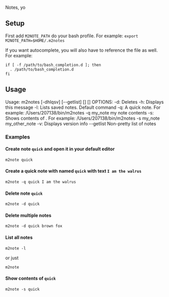 Notes, yo

## Setup
First add `M2NOTE_PATH` do your bash profile. For example:
`export M2NOTE_PATH=$HOME/.m2notes`

If you want autocomplete, you will also have to reference the file as well. For example:
```
if [ -f /path/to/bash_completion.d ]; then
  . /path/to/bash_completion.d
fi
```

## Usage
Usage: m2notes [-dhlqsv] [--getlist] [<note name>] [<note text>]
OPTIONS:
  -d:         Deletes <note name>
  -h:         Displays this message
  -l:         Lists saved notes. Default command
  -q:         A quick note. For example:
                 /Users/207138/bin/m2notes -q my_note my note contents
  -s:         Shows contents of <note name>. For example:
                 /Users/207138/bin/m2notes -s my_note my_other_note
  -v:         Displays version info
  --getlist   Non-pretty list of notes

### Examples
#### Create note `quick` and open it in your default editor
```
m2note quick
```

#### Create a quick note with named `quick` with text `I am the walrus`
```
m2note -q quick I am the walrus
```

#### Delete note `quick`

```
m2note -d quick
```

#### Delete multiple notes

```
m2note -d quick brown fox
```

#### List all notes
```
m2note -l
```
or just
```
m2note
```

#### Show contents of `quick`
```
m2note -s quick
```
